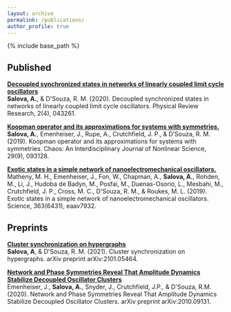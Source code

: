 ```yaml
---
layout: archive
permalink: /publications/
author_profile: true
---
```


{% include base_path %}

## **Published**

[**Decoupled synchronized states in networks of linearly coupled limit cycle oscillators**](https://journals.aps.org/prresearch/abstract/10.1103/PhysRevResearch.2.043261)<br>
**Salova, A.**, & D'Souza, R. M. (2020). Decoupled synchronized states in networks of linearly
coupled limit cycle oscillators. Physical Review Research, 2(4), 043261.

[**Koopman operator and its approximations for systems with symmetries.**](https://aip.scitation.org/doi/full/10.1063/1.5099091)<br>
**Salova, A.**, Emenheiser, J., Rupe, A., Crutchfield, J. P., & D’Souza, R. M. (2019). Koopman operator and its approximations for systems with symmetries. Chaos: An Interdisciplinary Journal of Nonlinear Science, 29(9), 093128.

[**Exotic states in a simple network of nanoelectromechanical oscillators.**](https://science.sciencemag.org/content/363/6431/eaav7932)<br>
Matheny, M. H., Emenheiser, J., Fon, W., Chapman, A., **Salova, A.**, Rohden, M., Li, J., Hudoba de Badyn, M., Posfai, M., Duenas-Osorio, L., Mesbahi, M., Crutchfield, J. P., Cross, M. C., D'Souza, R. M., & Roukes, M. L. (2019). Exotic states in a simple network of nanoelectromechanical oscillators. Science, 363(6431), eaav7932.

## **Preprints**

[**Cluster synchronization on hypergraphs**](https://arxiv.org/abs/2101.05464)<br>
**Salova, A**, & D'Souza, R. M. (2021). Cluster synchronization on hypergraphs. arXiv preprint arXiv:2101.05464.

[**Network and Phase Symmetries Reveal That Amplitude Dynamics Stabilize Decoupled Oscillator Clusters**](https://arxiv.org/abs/2010.09131)<br>
Emenheiser, J., **Salova, A.**, Snyder, J., Crutchfield, J.P., & D'Souza, R.M. (2020). Network and Phase Symmetries Reveal That Amplitude Dynamics Stabilize Decoupled Oscillator Clusters. arXiv preprint arXiv:2010.09131.